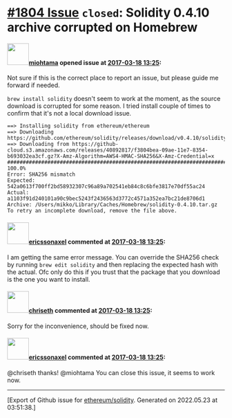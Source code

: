 # [\#1804 Issue](https://github.com/ethereum/solidity/issues/1804) `closed`: Solidity 0.4.10 archive corrupted on Homebrew

#### <img src="https://avatars.githubusercontent.com/u/49922?v=4" width="50">[miohtama](https://github.com/miohtama) opened issue at [2017-03-18 13:25](https://github.com/ethereum/solidity/issues/1804):

Not sure if this is the correct place to report an issue, but please guide me forward if needed.

`brew install solidity` doesn't seem to work at the moment, as the source download is corrupted for some reason. I tried install couple of times to confirm that it's not a local download issue.

    ==> Installing solidity from ethereum/ethereum
    ==> Downloading https://github.com/ethereum/solidity/releases/download/v0.4.10/solidity_0.4.10.tar.gz
    ==> Downloading from https://github-cloud.s3.amazonaws.com/releases/40892817/f3804bea-09ae-11e7-8354-b693032ea3cf.gz?X-Amz-Algorithm=AWS4-HMAC-SHA256&X-Amz-Credential=x
    ######################################################################## 100.0%
    Error: SHA256 mismatch
    Expected: 542a0613f700ff2bd58932307c96a89a702541eb84c8c6bfe3817e70df55ac24
    Actual: a1103f91d240101a90c9bec5243f2436563d3772c4571a352ea7bc21de8706d1
    Archive: /Users/mikko/Library/Caches/Homebrew/solidity-0.4.10.tar.gz
    To retry an incomplete download, remove the file above.


#### <img src="https://avatars.githubusercontent.com/u/3268707?u=d2e453da0dd734c117d03fc2e1ca496578ede161&v=4" width="50">[ericssonaxel](https://github.com/ericssonaxel) commented at [2017-03-18 13:25](https://github.com/ethereum/solidity/issues/1804#issuecomment-287585333):

I am getting the same error message.
You can override the SHA256 check by running `brew edit solidity` and then replacing the expected hash with the actual. Ofc only do this if you trust that the package that you download is the one you want to install.

#### <img src="https://avatars.githubusercontent.com/u/9073706?v=4" width="50">[chriseth](https://github.com/chriseth) commented at [2017-03-18 13:25](https://github.com/ethereum/solidity/issues/1804#issuecomment-287730719):

Sorry for the inconvenience, should be fixed now.

#### <img src="https://avatars.githubusercontent.com/u/3268707?u=d2e453da0dd734c117d03fc2e1ca496578ede161&v=4" width="50">[ericssonaxel](https://github.com/ericssonaxel) commented at [2017-03-18 13:25](https://github.com/ethereum/solidity/issues/1804#issuecomment-287954740):

@chriseth thanks! 
@miohtama You can close this issue, it seems to work now.


-------------------------------------------------------------------------------



[Export of Github issue for [ethereum/solidity](https://github.com/ethereum/solidity). Generated on 2022.05.23 at 03:51:38.]
